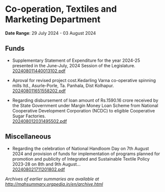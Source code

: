 # Co-operation, Textiles and Marketing Department

**Date Range**: 29 July 2024 - 03 August 2024


## Funds
- Supplementary Statement of Expenditure for the year 2024-25 presented in the June-July, 2024 Session of the Legislature.\
  [202408011440013102.pdf](https://gr.maharashtra.gov.in/Site/Upload/Government%20Resolutions/English/202408011440013102....pdf)

- Aproval for revised project cost.Kedarling Varna co-operative spinning mills ltd., Asurle-Porle, Ta. Panhala, Dist Kolhapur.\
  [202408011651558202.pdf](https://gr.maharashtra.gov.in/Site/Upload/Government%20Resolutions/English/202408011651558202.pdf)

- Regarding disbursement of loan amount of Rs.1590.16 crore received by the State Government under Margin Money Loan Scheme from National Cooperative Development Corporation (NCDC) to eligible Cooperative Sugar Factories.\
  [202408012031495502.pdf](https://gr.maharashtra.gov.in/Site/Upload/Government%20Resolutions/English/202408012031495502.pdf)

## Miscellaneous
- Regarding the celebration of National Handloom Day on 7th August 2024 and provision of funds for implementation of programs planned for promotion and publicity of Integrated and Sustainable Textile Policy 2023-28 on 8th and 9th August...\
  [202408021711201802.pdf](https://gr.maharashtra.gov.in/Site/Upload/Government%20Resolutions/English/202408021711201802.pdf)


*Archives of earlier summaries are available at http://mahsummary.orgpedia.in/en/archive.html*